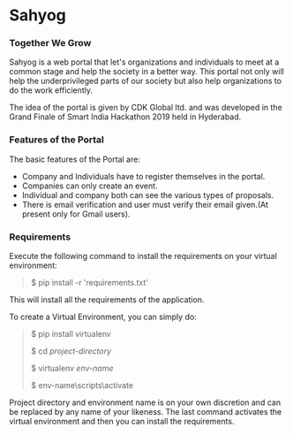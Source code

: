# Sahyog
### Together We Grow
Sahyog is a web portal that let's organizations and individuals to meet at a common stage and help the society in a better way. This portal not only will help the underprivileged parts of our society but also help organizations to do the work efficiently.

The idea of the portal is given by CDK Global ltd. and was developed in the Grand Finale of Smart India Hackathon 2019 held in Hyderabad.
### Features of the Portal

The basic features of the Portal are:
- Company and Individuals have to register themselves in the portal.
- Companies can only create an event.
- Individual and company both can see the various types of proposals.
- There is email verification and user must verify their email given.(At present only for Gmail users).

### Requirements
Execute the following command to install the requirements on your virtual environment:
> $ pip install -r 'requirements.txt'

This will install all the requirements of the application.

To create a Virtual Environment, you can simply do:
> $ pip install virtualenv
>
> $ cd *project-directory*
>
> $ virtualenv *env-name*
>
> $ env-name\scripts\activate

Project directory and environment name is on your own discretion and can be replaced by any name of your likeness. The last command activates the virtual environment and then you can install the requirements.
